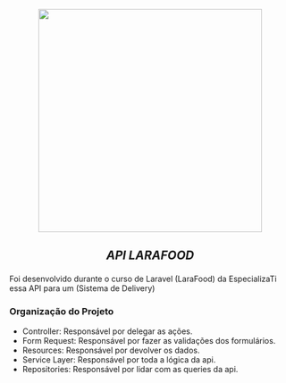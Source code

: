 <p align="center"><a href="https://laravel.com" target="_blank"><img src="https://raw.githubusercontent.com/laravel/art/master/logo-lockup/5%20SVG/2%20CMYK/1%20Full%20Color/laravel-logolockup-cmyk-red.svg" width="400"></a></p>

## <p align="center"> <i>API LARAFOOD</i> </p>

Foi desenvolvido durante o curso de Laravel (LaraFood) da EspecializaTi essa API para um
(Sistema de Delivery)

### Organização do Projeto

- Controller: Responsável por delegar as ações.
- Form Request: Responsável por fazer as validações dos formulários.
- Resources: Responsável por devolver os dados.
- Service Layer: Responsável por toda a lógica da api.
- Repositories: Responsável por lidar com as queries da api.

